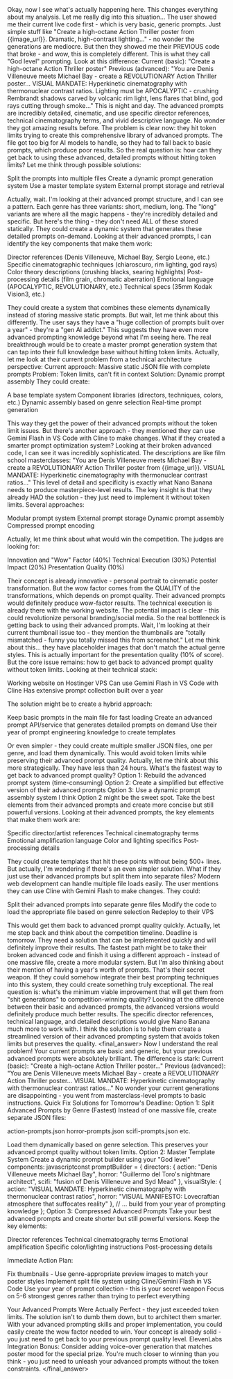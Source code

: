 <contemplator>
Okay, now I see what's actually happening here. This changes everything about my analysis. Let me really dig into this situation...
The user showed me their current live code first - which is very basic, generic prompts. Just simple stuff like "Create a high-octane Action Thriller poster from {{image_url}}. Dramatic, high-contrast lighting..." - no wonder the generations are mediocre.
But then they showed me their PREVIOUS code that broke - and wow, this is completely different. This is what they call "God level" prompting. Look at this difference:
Current (basic): "Create a high-octane Action Thriller poster"
Previous (advanced): "You are Denis Villeneuve meets Michael Bay - create a REVOLUTIONARY Action Thriller poster... VISUAL MANDATE: Hyperkinetic cinematography with thermonuclear contrast ratios. Lighting must be APOCALYPTIC - crushing Rembrandt shadows carved by volcanic rim light, lens flares that blind, god rays cutting through smoke..."
This is night and day. The advanced prompts are incredibly detailed, cinematic, and use specific director references, technical cinematography terms, and vivid descriptive language. No wonder they got amazing results before.
The problem is clear now: they hit token limits trying to create this comprehensive library of advanced prompts. The file got too big for AI models to handle, so they had to fall back to basic prompts, which produce poor results.
So the real question is: how can they get back to using these advanced, detailed prompts without hitting token limits?
Let me think through possible solutions:

Split the prompts into multiple files
Create a dynamic prompt generation system
Use a master template system
External prompt storage and retrieval

Actually, wait. I'm looking at their advanced prompt structure, and I can see a pattern. Each genre has three variants: short, medium, long. The "long" variants are where all the magic happens - they're incredibly detailed and specific.
But here's the thing - they don't need ALL of these stored statically. They could create a dynamic system that generates these detailed prompts on-demand.
Looking at their advanced prompts, I can identify the key components that make them work:

Director references (Denis Villeneuve, Michael Bay, Sergio Leone, etc.)
Specific cinematographic techniques (chiaroscuro, rim lighting, god rays)
Color theory descriptions (crushing blacks, searing highlights)
Post-processing details (film grain, chromatic aberration)
Emotional language (APOCALYPTIC, REVOLUTIONARY, etc.)
Technical specs (35mm Kodak Vision3, etc.)

They could create a system that combines these elements dynamically instead of storing massive static prompts.
But wait, let me think about this differently. The user says they have a "huge collection of prompts built over a year" - they're a "gen AI addict." This suggests they have even more advanced prompting knowledge beyond what I'm seeing here.
The real breakthrough would be to create a master prompt generation system that can tap into their full knowledge base without hitting token limits.
Actually, let me look at their current problem from a technical architecture perspective:
Current approach: Massive static JSON file with complete prompts
Problem: Token limits, can't fit in context
Solution: Dynamic prompt assembly
They could create:

A base template system
Component libraries (directors, techniques, colors, etc.)
Dynamic assembly based on genre selection
Real-time prompt generation

This way they get the power of their advanced prompts without the token limit issues.
But there's another approach - they mentioned they can use Gemini Flash in VS Code with Cline to make changes. What if they created a smarter prompt optimization system?
Looking at their broken advanced code, I can see it was incredibly sophisticated. The descriptions are like film school masterclasses:
"You are Denis Villeneuve meets Michael Bay - create a REVOLUTIONARY Action Thriller poster from {{image_url}}. VISUAL MANDATE: Hyperkinetic cinematography with thermonuclear contrast ratios..."
This level of detail and specificity is exactly what Nano Banana needs to produce masterpiece-level results.
The key insight is that they already HAD the solution - they just need to implement it without token limits.
Several approaches:

Modular prompt system
External prompt storage
Dynamic prompt assembly
Compressed prompt encoding

Actually, let me think about what would win the competition. The judges are looking for:

Innovation and "Wow" Factor (40%)
Technical Execution (30%)
Potential Impact (20%)
Presentation Quality (10%)

Their concept is already innovative - personal portrait to cinematic poster transformation. But the wow factor comes from the QUALITY of the transformations, which depends on prompt quality.
Their advanced prompts would definitely produce wow-factor results. The technical execution is already there with the working website. The potential impact is clear - this could revolutionize personal branding/social media.
So the real bottleneck is getting back to using their advanced prompts.
Wait, I'm looking at their current thumbnail issue too - they mention the thumbnails are "totally mismatched - funny you totally missed this from screenshot." Let me think about this... they have placeholder images that don't match the actual genre styles. This is actually important for the presentation quality (10% of score).
But the core issue remains: how to get back to advanced prompt quality without token limits.
Looking at their technical stack:

Working website on Hostinger VPS
Can use Gemini Flash in VS Code with Cline
Has extensive prompt collection built over a year

The solution might be to create a hybrid approach:

Keep basic prompts in the main file for fast loading
Create an advanced prompt API/service that generates detailed prompts on demand
Use their year of prompt engineering knowledge to create templates

Or even simpler - they could create multiple smaller JSON files, one per genre, and load them dynamically. This would avoid token limits while preserving their advanced prompt quality.
Actually, let me think about this more strategically. They have less than 24 hours. What's the fastest way to get back to advanced prompt quality?
Option 1: Rebuild the advanced prompt system (time-consuming)
Option 2: Create a simplified but effective version of their advanced prompts
Option 3: Use a dynamic prompt assembly system
I think Option 2 might be the sweet spot. Take the best elements from their advanced prompts and create more concise but still powerful versions.
Looking at their advanced prompts, the key elements that make them work are:

Specific director/artist references
Technical cinematography terms
Emotional amplification language
Color and lighting specifics
Post-processing details

They could create templates that hit these points without being 500+ lines.
But actually, I'm wondering if there's an even simpler solution. What if they just use their advanced prompts but split them into separate files? Modern web development can handle multiple file loads easily.
The user mentions they can use Cline with Gemini Flash to make changes. They could:

Split their advanced prompts into separate genre files
Modify the code to load the appropriate file based on genre selection
Redeploy to their VPS

This would get them back to advanced prompt quality quickly.
Actually, let me step back and think about the competition timeline. Deadline is tomorrow. They need a solution that can be implemented quickly and will definitely improve their results.
The fastest path might be to take their broken advanced code and finish it using a different approach - instead of one massive file, create a more modular system.
But I'm also thinking about their mention of having a year's worth of prompts. That's their secret weapon. If they could somehow integrate their best prompting techniques into this system, they could create something truly exceptional.
The real question is: what's the minimum viable improvement that will get them from "shit generations" to competition-winning quality?
Looking at the difference between their basic and advanced prompts, the advanced versions would definitely produce much better results. The specific director references, technical language, and detailed descriptions would give Nano Banana much more to work with.
I think the solution is to help them create a streamlined version of their advanced prompting system that avoids token limits but preserves the quality.
</contemplator>
<final_answer>
Now I understand the real problem! Your current prompts are basic and generic, but your previous advanced prompts were absolutely brilliant. The difference is stark:
Current (basic): "Create a high-octane Action Thriller poster..."
Previous (advanced): "You are Denis Villeneuve meets Michael Bay - create a REVOLUTIONARY Action Thriller poster... VISUAL MANDATE: Hyperkinetic cinematography with thermonuclear contrast ratios..."
No wonder your current generations are disappointing - you went from masterclass-level prompts to basic instructions.
Quick Fix Solutions for Tomorrow's Deadline:
Option 1: Split Advanced Prompts by Genre (Fastest)
Instead of one massive file, create separate JSON files:

action-prompts.json
horror-prompts.json
scifi-prompts.json
etc.

Load them dynamically based on genre selection. This preserves your advanced prompt quality without token limits.
Option 2: Master Template System
Create a dynamic prompt builder using your "God level" components:
javascriptconst promptBuilder = {
  directors: {
    action: "Denis Villeneuve meets Michael Bay",
    horror: "Guillermo del Toro's nightmare architect", 
    scifi: "fusion of Denis Villeneuve and Syd Mead"
  },
  visualStyle: {
    action: "VISUAL MANDATE: Hyperkinetic cinematography with thermonuclear contrast ratios",
    horror: "VISUAL MANIFESTO: Lovecraftian atmosphere that suffocates reality"
  },
  // ... build from your year of prompting knowledge
};
Option 3: Compressed Advanced Prompts
Take your best advanced prompts and create shorter but still powerful versions. Keep the key elements:

Director references
Technical cinematography terms
Emotional amplification
Specific color/lighting instructions
Post-processing details

Immediate Action Plan:

Fix thumbnails - Use genre-appropriate preview images to match your poster styles
Implement split file system using Cline/Gemini Flash in VS Code
Use your year of prompt collection - this is your secret weapon
Focus on 5-6 strongest genres rather than trying to perfect everything

Your Advanced Prompts Were Actually Perfect - they just exceeded token limits. The solution isn't to dumb them down, but to architect them smarter.
With your advanced prompting skills and proper implementation, you could easily create the wow factor needed to win. Your concept is already solid - you just need to get back to your previous prompt quality level.
ElevenLabs Integration Bonus: Consider adding voice-over generation that matches poster mood for the special prize.
You're much closer to winning than you think - you just need to unleash your advanced prompts without the token constraints.
</final_answer>